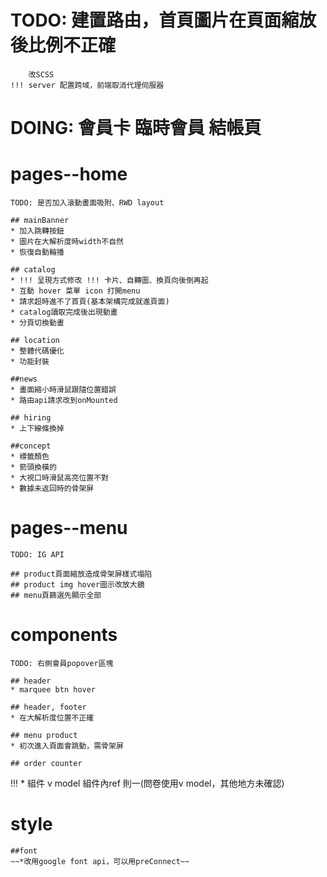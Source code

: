 # TODO: 建置路由，首頁圖片在頁面縮放後比例不正確 
        改SCSS
    !!! server 配置跨域，前端取消代理伺服器
# DOING: 會員卡 臨時會員 結帳頁

# pages--home 
    TODO: 是否加入滾動畫面吸附、RWD layout

    ## mainBanner
    * 加入跳轉按鈕
    * 圖片在大解析度時width不自然
    * 恢復自動輪播

    ## catalog
    * !!! 呈現方式修改 !!! 卡片、自轉圖、換頁向後倒再起
    * 互動 hover 菜單 icon 打開menu
    * 請求超時進不了首頁(基本架構完成就進頁面)
    * catalog讀取完成後出現動畫
    * 分頁切換動畫

    ## location
    * 整體代碼優化
    * 功能封裝

    ##news
    * 畫面縮小時滑鼠跟隨位置錯誤
    * 路由api請求改到onMounted

    ## hiring
    * 上下線條換掉

    ##concept
    * 標籤顏色
    * 箭頭換橫的
    * 大視口時滑鼠高亮位置不對
    * 數據未返回時的骨架屏

# pages--menu
    TODO: IG API

    ## product頁面縮放造成骨架屏樣式塌陷
    ## product img hover圖示改放大鏡
    ## menu頁篩選先顯示全部

# components
    TODO: 右側會員popover區塊

    ## header
    * marquee btn hover

    ## header, footer
    * 在大解析度位置不正確

    ## menu product
    * 初次進入頁面會跳動，需骨架屏

    ## order counter
!!! * 組件 v model 組件內ref 則一(問卷使用v model，其他地方未確認)

# style
    ##font
    ~~*改用google font api，可以用preConnect~~